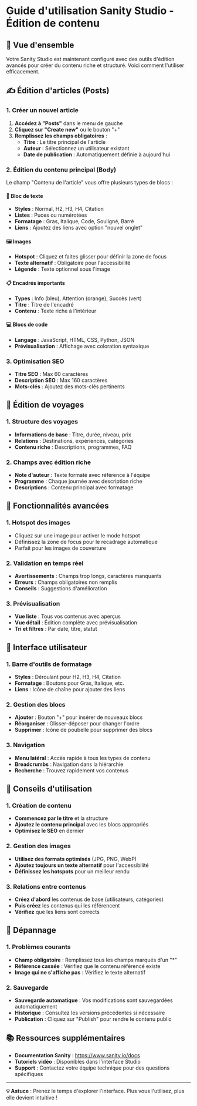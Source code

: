 # Guide d'utilisation Sanity Studio - Édition de contenu

## 🎯 Vue d'ensemble

Votre Sanity Studio est maintenant configuré avec des outils d'édition avancés pour créer du contenu riche et structuré. Voici comment l'utiliser efficacement.

## ✍️ Édition d'articles (Posts)

### 1. Créer un nouvel article
1. **Accédez à "Posts"** dans le menu de gauche
2. **Cliquez sur "Create new"** ou le bouton "+"
3. **Remplissez les champs obligatoires** :
   - **Titre** : Le titre principal de l'article
   - **Auteur** : Sélectionnez un utilisateur existant
   - **Date de publication** : Automatiquement définie à aujourd'hui

### 2. Édition du contenu principal (Body)

Le champ "Contenu de l'article" vous offre plusieurs types de blocs :

#### 📝 Bloc de texte
- **Styles** : Normal, H2, H3, H4, Citation
- **Listes** : Puces ou numérotées
- **Formatage** : Gras, Italique, Code, Souligné, Barré
- **Liens** : Ajoutez des liens avec option "nouvel onglet"

#### 🖼️ Images
- **Hotspot** : Cliquez et faites glisser pour définir la zone de focus
- **Texte alternatif** : Obligatoire pour l'accessibilité
- **Légende** : Texte optionnel sous l'image

#### 📋 Encadrés importants
- **Types** : Info (bleu), Attention (orange), Succès (vert)
- **Titre** : Titre de l'encadré
- **Contenu** : Texte riche à l'intérieur

#### 💻 Blocs de code
- **Langage** : JavaScript, HTML, CSS, Python, JSON
- **Prévisualisation** : Affichage avec coloration syntaxique

### 3. Optimisation SEO
- **Titre SEO** : Max 60 caractères
- **Description SEO** : Max 160 caractères
- **Mots-clés** : Ajoutez des mots-clés pertinents

## 🚀 Édition de voyages

### 1. Structure des voyages
- **Informations de base** : Titre, durée, niveau, prix
- **Relations** : Destinations, expériences, catégories
- **Contenu riche** : Descriptions, programmes, FAQ

### 2. Champs avec édition riche
- **Note d'auteur** : Texte formaté avec référence à l'équipe
- **Programme** : Chaque journée avec description riche
- **Descriptions** : Contenu principal avec formatage

## 🎨 Fonctionnalités avancées

### 1. Hotspot des images
- Cliquez sur une image pour activer le mode hotspot
- Définissez la zone de focus pour le recadrage automatique
- Parfait pour les images de couverture

### 2. Validation en temps réel
- **Avertissements** : Champs trop longs, caractères manquants
- **Erreurs** : Champs obligatoires non remplis
- **Conseils** : Suggestions d'amélioration

### 3. Prévisualisation
- **Vue liste** : Tous vos contenus avec aperçus
- **Vue détail** : Édition complète avec prévisualisation
- **Tri et filtres** : Par date, titre, statut

## 📱 Interface utilisateur

### 1. Barre d'outils de formatage
- **Styles** : Déroulant pour H2, H3, H4, Citation
- **Formatage** : Boutons pour Gras, Italique, etc.
- **Liens** : Icône de chaîne pour ajouter des liens

### 2. Gestion des blocs
- **Ajouter** : Bouton "+" pour insérer de nouveaux blocs
- **Réorganiser** : Glisser-déposer pour changer l'ordre
- **Supprimer** : Icône de poubelle pour supprimer des blocs

### 3. Navigation
- **Menu latéral** : Accès rapide à tous les types de contenu
- **Breadcrumbs** : Navigation dans la hiérarchie
- **Recherche** : Trouvez rapidement vos contenus

## 🔧 Conseils d'utilisation

### 1. Création de contenu
- **Commencez par le titre** et la structure
- **Ajoutez le contenu principal** avec les blocs appropriés
- **Optimisez le SEO** en dernier

### 2. Gestion des images
- **Utilisez des formats optimisés** (JPG, PNG, WebP)
- **Ajoutez toujours un texte alternatif** pour l'accessibilité
- **Définissez les hotspots** pour un meilleur rendu

### 3. Relations entre contenus
- **Créez d'abord** les contenus de base (utilisateurs, catégories)
- **Puis créez** les contenus qui les référencent
- **Vérifiez** que les liens sont corrects

## 🚨 Dépannage

### 1. Problèmes courants
- **Champ obligatoire** : Remplissez tous les champs marqués d'un "*"
- **Référence cassée** : Vérifiez que le contenu référencé existe
- **Image qui ne s'affiche pas** : Vérifiez le texte alternatif

### 2. Sauvegarde
- **Sauvegarde automatique** : Vos modifications sont sauvegardées automatiquement
- **Historique** : Consultez les versions précédentes si nécessaire
- **Publication** : Cliquez sur "Publish" pour rendre le contenu public

## 📚 Ressources supplémentaires

- **Documentation Sanity** : https://www.sanity.io/docs
- **Tutoriels vidéo** : Disponibles dans l'interface Studio
- **Support** : Contactez votre équipe technique pour des questions spécifiques

---

**💡 Astuce** : Prenez le temps d'explorer l'interface. Plus vous l'utilisez, plus elle devient intuitive !
